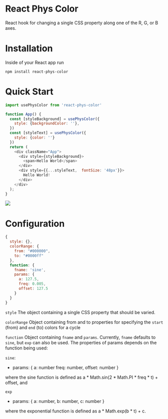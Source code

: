 # React Phys Color
React hook for changing a single CSS property along one of the R, G, or B axes. 
# Installation

Inside of your React app run

`npm install react-phys-color`

# Quick Start

```javascript 
import usePhysColor from 'react-phys-color'

function App() {
  const [styleBackground] = usePhysColor({
    style: {backgroundColor: ''},
  })
  const [styleText] = usePhysColor({
    style: {color: ''}
  })
  return (
    <div className="App">
      <div style={styleBackground}>
        <span>Hello World</span>
      </div>
      <div style={{...styleText,  fontSize: '48px'}}>
        Hello World!
      </div>
    </div>
  );
}
```

<p>
  <img src="https://media.giphy.com/media/xqVPWPKh5fDCgVxEcM/giphy.gif">
</P>

# Configuration

```javascript 
{
  style: {},
  colorRange: {
    from: "#000000",
    to: "#0000ff"
  },
  function: {
    fname: 'sine',
    params: {
      a: 127.5,
      freq: 0.005,
      offset: 127.5
    }
  }
}
```

`style`
The object containing a single CSS property that should be varied.

`colorRange`
Object containing from and to properties for specifying the `start` (from) and `end` (to) colors for a cycle

`function`
Object containing `fname` and `params`. Currently, `fname` defaults to `sine`, but `exp` can also be used. The properties of params depends on the function being used: 

`sine`:
* params: {
    a: number
    freq: number,
    offset: number
}

where the sine function is defined as a * Math.sin(2 * Math.PI * freq * t) + offset, and

`exp`
* params: {
    a: number,
    b: number,
    c: number
}

where the exponential function is defined as a * Math.exp(b * t) + c.
